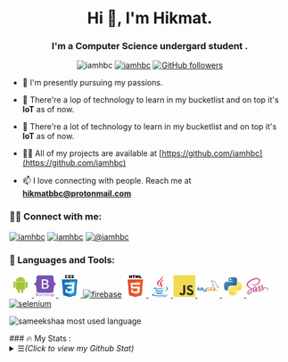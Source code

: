 
<h1 align="center">Hi 👋, I'm Hikmat.</h1>
<h3 align="center">I'm a Computer Science undergard student .</h3>
<p align="center">
    <img src="https://komarev.com/ghpvc/?username=iamhbc" alt="iamhbc" />
    <a href="https://github.com/iamhbc?tab=repositories" target="_blank"> <img
            src="https://badges.pufler.dev/repos/iamhbc" alt="iamhbc" /></a>
    <a href="https://github.com/iamhbc?tab=followers"><img alt="GitHub followers"
            src="https://img.shields.io/github/followers/iamhbc?color=4C1&logo=github"></a>
</p>

- 🌱 I'm presently pursuing my passions.

- 💫 There're a lop of technology to learn in my bucketlist and on top it's **IoT** as of now.
- 💫 There're a lot of technology to learn in my bucketlist and on top it's **IoT** as of now.

- 👨‍💻 All of my projects are available at [https://github.com/iamhbc](https://github.com/iamhbc)

- 📫 I love connecting with people. Reach me at **hikmatbbc@protonmail.com**
<h3 align="left">👩‍💻 Connect with me:</h3>
<p align="left">
    <a href="https://twitter.com/iamhbc" target="blank"><img align="center"
            src="https://raw.githubusercontent.com/rahuldkjain/github-profile-readme-generator/master/src/images/icons/Social/twitter.svg"
            alt="iamhbc" height="30" width="40" /></a>
    <a href="https://www.linkedin.com/in/hikmat-budha-chhetri-1588271a0/" target="blank"><img align="center"
            src="https://raw.githubusercontent.com/rahuldkjain/github-profile-readme-generator/master/src/images/icons/Social/linked-in-alt.svg"
            alt="iamhbc" height="30" width="40" /></a>
    <a href="https://medium.com/@iamhbc" target="blank"><img align="center"
            src="https://raw.githubusercontent.com/rahuldkjain/github-profile-readme-generator/master/src/images/icons/Social/medium.svg"
            alt="@iamhbc" height="30" width="40" /></a>
</p>
<h3 align="left">💜 Languages and Tools:</h3>
<p align="left">
    <a href="https://developer.android.com" target="_blank" rel="noreferrer">
        <img src="https://raw.githubusercontent.com/devicons/devicon/master/icons/android/android-original-wordmark.svg"
            alt="android" width="40" height="40" /> </a>
    <a href="https://getbootstrap.com" target="_blank" rel="noreferrer">
        <img src="https://raw.githubusercontent.com/devicons/devicon/master/icons/bootstrap/bootstrap-plain-wordmark.svg"
            alt="bootstrap" width="40" height="40" /> </a>
    <a href="https://www.w3schools.com/css/" target="_blank" rel="noreferrer">
        <img src="https://raw.githubusercontent.com/devicons/devicon/master/icons/css3/css3-original-wordmark.svg"
            alt="css3" width="40" height="40" /> </a>
    <a href="https://firebase.google.com/" target="_blank" rel="noreferrer">
        <img src="https://www.vectorlogo.zone/logos/firebase/firebase-icon.svg" alt="firebase" width="40"
            height="40" /></a>
    <a href="https://www.w3.org/html/" target="_blank" rel="noreferrer"> <img
            src="https://raw.githubusercontent.com/devicons/devicon/master/icons/html5/html5-original-wordmark.svg"
            alt="html5" width="40" height="40" /> </a>
    <a href="https://www.java.com" target="_blank" rel="noreferrer">
        <img src="https://raw.githubusercontent.com/devicons/devicon/master/icons/java/java-original.svg" alt="java"
            width="40" height="40" /> </a>
    <a href="https://developer.mozilla.org/en-US/docs/Web/JavaScript" target="_blank" rel="noreferrer"> <img
            src="https://raw.githubusercontent.com/devicons/devicon/master/icons/javascript/javascript-original.svg"
            alt="javascript" width="40" height="40" /> </a>
    <a href="https://www.mysql.com/" target="_blank" rel="noreferrer"> <img
            src="https://raw.githubusercontent.com/devicons/devicon/master/icons/mysql/mysql-original-wordmark.svg"
            alt="mysql" width="40" height="40" /> </a>
    <a href="https://www.python.org" target="_blank" rel="noreferrer"> <img
            src="https://raw.githubusercontent.com/devicons/devicon/master/icons/python/python-original.svg"
            alt="python" width="40" height="40" /> </a>
    <a href="https://sass-lang.com" target="_blank" rel="noreferrer"> <img
            src="https://raw.githubusercontent.com/devicons/devicon/master/icons/sass/sass-original.svg" alt="sass"
            width="40" height="40" /> </a>
    <a href="https://www.selenium.dev" target="_blank" rel="noreferrer"> <img
            src="https://raw.githubusercontent.com/detain/svg-logos/780f25886640cef088af994181646db2f6b1a3f8/svg/selenium-logo.svg"
            alt="selenium" width="40" height="40" /> </a>
</p>
<!-- [![GitHub Streak](https://github-readme-streak-stats.herokuapp.com?user=iamhbc&theme=radical&date_format=M%20j%5B%2C%20Y%5D)](https://git.io/streak-stats) -->
<p><img align="centre" src="https://github-readme-stats.vercel.app/api/top-langs?username=iamhbc&show_icons=true&locale=en&layout=compact" alt="sameekshaa most used language"/></p>
 ### 🔥&nbsp;My Stats :
<details>
<summary><samp>&#9776;</samp><i>(Click to view my Github Stat)</i> </summary>
<p align="center">
    <img src="https://github-readme-streak-stats.herokuapp.com?user=iamhbc&theme=radical&date_format=M%20j%5B%2C%20Y%5D" alt="Sameekshaa Github Stat"/>
### 🔥&nbsp;My Stats :
<details>
<summary><samp>&#9776;</samp><i>(Click to view my Github Stat)</i> </summary>
<p align="center">
    <img src="https://github-readme-streak-stats.herokuapp.com?user=iamhbc&theme=radical&date_format=M%20j%5B%2C%20Y%5D" alt="iamhc Github Stat"/>
</p>
<br>
</details>
